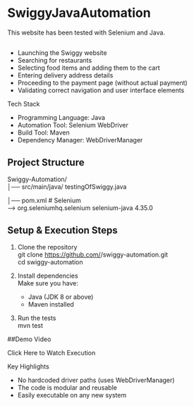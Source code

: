 # SwiggyJavaAutomation
This website has been tested with Selenium and Java.
##
- Launching the Swiggy website  
- Searching for restaurants  
- Selecting food items and adding them to the cart  
- Entering delivery address details  
- Proceeding to the payment page (without actual payment)  
- Validating correct navigation and user interface elements  

Tech Stack  

- Programming Language: Java  
- Automation Tool: Selenium WebDriver  
- Build Tool: Maven  
- Dependency Manager: WebDriverManager   

## Project Structure  
Swiggy-Automation/  
│── src/main/java/ 
      testingOfSwiggy.java

│── pom.xml               # Selenium  
-->
<dependency>
    <groupId>org.seleniumhq.selenium</groupId>
    <artifactId>selenium-java</artifactId>
    <version>4.35.0</version>
</dependency>
 



## Setup & Execution Steps  

1. Clone the repository  
   git clone https://github.com/<your-username>/swiggy-automation.git  
   cd swiggy-automation  

2. Install dependencies  
   Make sure you have:  
   - Java (JDK 8 or above)  
   - Maven installed  


3. Run the tests  
   mvn test  



##Demo Video  

Click Here to Watch Execution  

Key Highlights  

- No hardcoded driver paths (uses WebDriverManager)  
- The code is modular and reusable  
- Easily executable on any new system  
